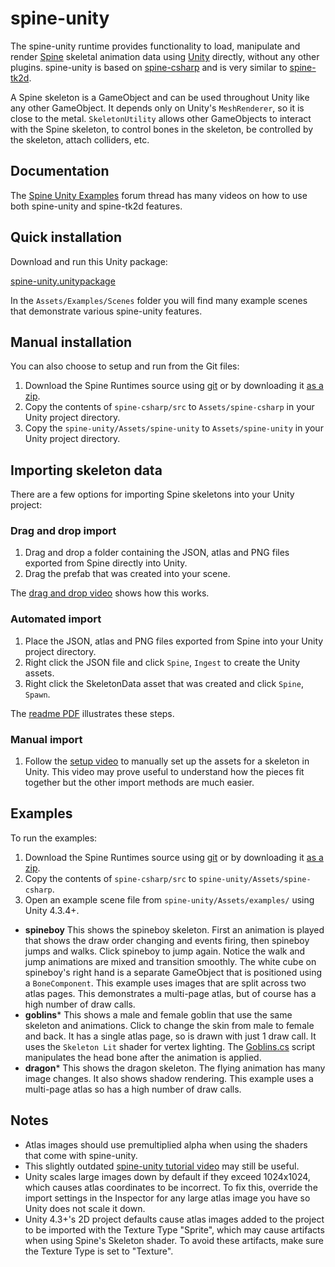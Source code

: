 # spine-unity

The spine-unity runtime provides functionality to load, manipulate and render [Spine](http://esotericsoftware.com) skeletal animation data using [Unity](http://unity3d.com/) directly, without any other plugins. spine-unity is based on [spine-csharp](https://github.com/EsotericSoftware/spine-runtimes/tree/master/spine-csharp) and is very similar to [spine-tk2d](https://github.com/EsotericSoftware/spine-runtimes/tree/master/spine-tk2d).

A Spine skeleton is a GameObject and can be used throughout Unity like any other GameObject. It depends only on Unity's `MeshRenderer`, so it is close to the metal. `SkeletonUtility` allows other GameObjects to interact with the Spine skeleton, to control bones in the skeleton, be controlled by the skeleton, attach colliders, etc.

## Documentation

The [Spine Unity Examples](http://esotericsoftware.com/forum/viewtopic.php?f=3&t=3318) forum thread has many videos on how to use both spine-unity and spine-tk2d features.

## Quick installation

Download and run this Unity package:

[spine-unity.unitypackage](http://esotericsoftware.com/files/runtimes/unity/spine-unity.unitypackage)

In the `Assets/Examples/Scenes` folder you will find many example scenes that demonstrate various spine-unity features.

## Manual installation

You can also choose to setup and run from the Git files:

1. Download the Spine Runtimes source using [git](https://help.github.com/articles/set-up-git) or by downloading it [as a zip](https://github.com/EsotericSoftware/spine-runtimes/archive/master.zip).
1. Copy the contents of `spine-csharp/src` to `Assets/spine-csharp` in your Unity project directory.
1. Copy the `spine-unity/Assets/spine-unity` to `Assets/spine-unity` in your Unity project directory.

## Importing skeleton data

There are a few options for importing Spine skeletons into your Unity project:

### Drag and drop import

1. Drag and drop a folder containing the JSON, atlas and PNG files exported from Spine directly into Unity.
1. Drag the prefab that was created into your scene.

The [drag and drop video](http://www.youtube.com/watch?v=-Gk_zJsY1Ms) shows how this works.

### Automated import

1. Place the JSON, atlas and PNG files exported from Spine into your Unity project directory.
1. Right click the JSON file and click `Spine`, `Ingest` to create the Unity assets.
1. Right click the SkeletonData asset that was created and click `Spine`, `Spawn`.

The [readme PDF](https://raw.githubusercontent.com/EsotericSoftware/spine-runtimes/master/spine-unity/README.pdf) illustrates these steps.

### Manual import

1. Follow the [setup video](https://www.youtube.com/watch?v=-V84OIvZdQc) to manually set up the assets for a skeleton in Unity. This video may prove useful to understand how the pieces fit together but the other import methods are much easier.

## Examples

To run the examples:

1. Download the Spine Runtimes source using [git](https://help.github.com/articles/set-up-git) or by downloading it [as a zip](https://github.com/EsotericSoftware/spine-runtimes/archive/master.zip).
1. Copy the contents of `spine-csharp/src` to `spine-unity/Assets/spine-csharp`.
1. Open an example scene file from `spine-unity/Assets/examples/` using Unity 4.3.4+.

* **spineboy** This shows the spineboy skeleton. First an animation is played that shows the draw order changing and events firing, then spineboy jumps and walks. Click spineboy to jump again. Notice the walk and jump animations are mixed and transition smoothly. The white cube on spineboy's right hand is a separate GameObject that is positioned using a `BoneComponent`. This example uses images that are split across two atlas pages. This demonstrates a multi-page atlas, but of course has a high number of draw calls.
* **goblins*** This shows a male and female goblin that use the same skeleton and animations. Click to change the skin from male to female and back. It has a single atlas page, so is drawn with just 1 draw call. It uses the `Skeleton Lit` shader for vertex lighting. The [Goblins.cs](https://github.com/EsotericSoftware/spine-runtimes/blob/master/spine-unity/Assets/examples/goblins/Goblins.cs) script manipulates the head bone after the animation is applied.
* **dragon*** This shows the dragon skeleton. The flying animation has many image changes. It also shows shadow rendering. This example uses a multi-page atlas so has a high number of draw calls.

## Notes

- Atlas images should use premultiplied alpha when using the shaders that come with spine-unity.
- This slightly outdated [spine-unity tutorial video](http://www.youtube.com/watch?v=x1umSQulghA) may still be useful.
- Unity scales large images down by default if they exceed 1024x1024, which causes atlas coordinates to be incorrect. To fix this, override the import settings in the Inspector for any large atlas image you have so Unity does not scale it down.
- Unity 4.3+'s 2D project defaults cause atlas images added to the project to be imported with the Texture Type "Sprite", which may cause artifacts when using Spine's Skeleton shader. To avoid these artifacts, make sure the Texture Type is set to "Texture".
